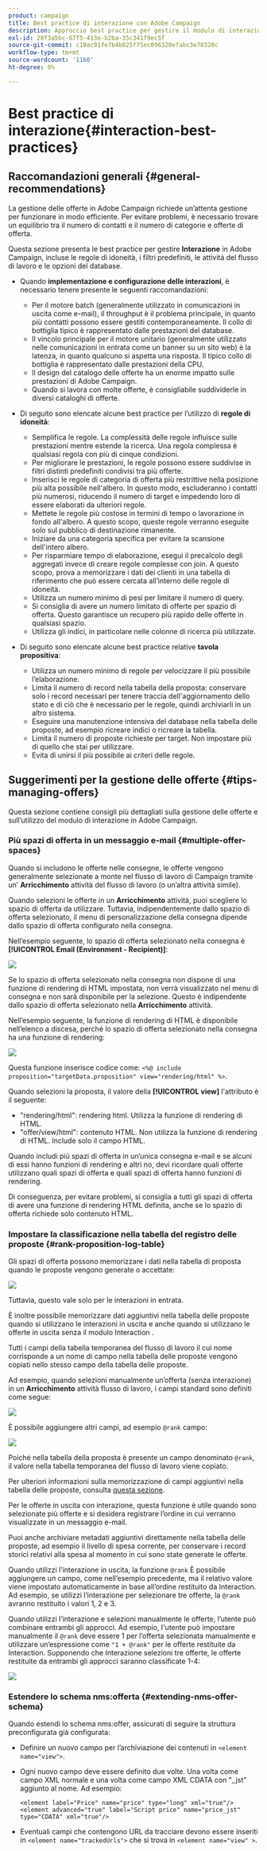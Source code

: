 ```yaml
---
product: campaign
title: Best practice di interazione con Adobe Campaign
description: Approccio best practice per gestire il modulo di interazione in Adobe Campaign
exl-id: 28f3a5bc-67f5-413e-b2ba-35c341f9ec5f
source-git-commit: c19ac91fe7b4b825f75ec096320efabc3e78328c
workflow-type: tm+mt
source-wordcount: '1160'
ht-degree: 0%

---
```


# Best practice di interazione{#interaction-best-practices}

## Raccomandazioni generali {#general-recommendations}

La gestione delle offerte in Adobe Campaign richiede un’attenta gestione per funzionare in modo efficiente. Per evitare problemi, è necessario trovare un equilibrio tra il numero di contatti e il numero di categorie e offerte di offerta.

Questa sezione presenta le best practice per gestire **Interazione** in Adobe Campaign, incluse le regole di idoneità, i filtri predefiniti, le attività del flusso di lavoro e le opzioni del database.

* Quando **implementazione e configurazione delle interazioni**, è necessario tenere presente le seguenti raccomandazioni:

   * Per il motore batch (generalmente utilizzato in comunicazioni in uscita come e-mail), il throughput è il problema principale, in quanto più contatti possono essere gestiti contemporaneamente. Il collo di bottiglia tipico è rappresentato dalle prestazioni del database.
   * Il vincolo principale per il motore unitario (generalmente utilizzato nelle comunicazioni in entrata come un banner su un sito web) è la latenza, in quanto qualcuno si aspetta una risposta. Il tipico collo di bottiglia è rappresentato dalle prestazioni della CPU.
   * Il design del catalogo delle offerte ha un enorme impatto sulle prestazioni di Adobe Campaign.
   * Quando si lavora con molte offerte, è consigliabile suddividerle in diversi cataloghi di offerte.

* Di seguito sono elencate alcune best practice per l’utilizzo di **regole di idoneità**:

   * Semplifica le regole. La complessità delle regole influisce sulle prestazioni mentre estende la ricerca. Una regola complessa è qualsiasi regola con più di cinque condizioni.
   * Per migliorare le prestazioni, le regole possono essere suddivise in filtri distinti predefiniti condivisi tra più offerte.
   * Inserisci le regole di categoria di offerta più restrittive nella posizione più alta possibile nell&#39;albero. In questo modo, escluderanno i contatti più numerosi, riducendo il numero di target e impedendo loro di essere elaborati da ulteriori regole.
   * Mettete le regole più costose in termini di tempo o lavorazione in fondo all&#39;albero. A questo scopo, queste regole verranno eseguite solo sul pubblico di destinazione rimanente.
   * Iniziare da una categoria specifica per evitare la scansione dell&#39;intero albero.
   * Per risparmiare tempo di elaborazione, esegui il precalcolo degli aggregati invece di creare regole complesse con join. A questo scopo, prova a memorizzare i dati dei clienti in una tabella di riferimento che può essere cercata all’interno delle regole di idoneità.
   * Utilizza un numero minimo di pesi per limitare il numero di query.
   * Si consiglia di avere un numero limitato di offerte per spazio di offerta. Questo garantisce un recupero più rapido delle offerte in qualsiasi spazio.
   * Utilizza gli indici, in particolare nelle colonne di ricerca più utilizzate.

* Di seguito sono elencate alcune best practice relative **tavola propositiva**:

   * Utilizza un numero minimo di regole per velocizzare il più possibile l’elaborazione.
   * Limita il numero di record nella tabella della proposta: conservare solo i record necessari per tenere traccia dell&#39;aggiornamento dello stato e di ciò che è necessario per le regole, quindi archiviarli in un altro sistema.
   * Eseguire una manutenzione intensiva del database nella tabella delle proposte, ad esempio ricreare indici o ricreare la tabella.
   * Limita il numero di proposte richieste per target. Non impostare più di quello che stai per utilizzare.
   * Evita di unirsi il più possibile ai criteri delle regole.

## Suggerimenti per la gestione delle offerte {#tips-managing-offers}

Questa sezione contiene consigli più dettagliati sulla gestione delle offerte e sull’utilizzo del modulo di interazione in Adobe Campaign.

### Più spazi di offerta in un messaggio e-mail {#multiple-offer-spaces}

Quando si includono le offerte nelle consegne, le offerte vengono generalmente selezionate a monte nel flusso di lavoro di Campaign tramite un’ **Arricchimento** attività del flusso di lavoro (o un’altra attività simile).

Quando selezioni le offerte in un **Arricchimento** attività, puoi scegliere lo spazio di offerta da utilizzare. Tuttavia, indipendentemente dallo spazio di offerta selezionato, il menu di personalizzazione della consegna dipende dallo spazio di offerta configurato nella consegna.

Nell’esempio seguente, lo spazio di offerta selezionato nella consegna è **[!UICONTROL Email (Environment - Recipient)]**:

![](assets/Interaction-best-practices-offer-space-selected.png)

Se lo spazio di offerta selezionato nella consegna non dispone di una funzione di rendering di HTML impostata, non verrà visualizzato nel menu di consegna e non sarà disponibile per la selezione. Questo è indipendente dallo spazio di offerta selezionato nella **Arricchimento** attività.

Nell’esempio seguente, la funzione di rendering di HTML è disponibile nell’elenco a discesa, perché lo spazio di offerta selezionato nella consegna ha una funzione di rendering:

![](assets/Interaction-best-practices-HTML-rendering.png)

Questa funzione inserisce codice come: `<%@ include proposition="targetData.proposition" view="rendering/html" %>`.

Quando selezioni la proposta, il valore della **[!UICONTROL view]** l&#39;attributo è il seguente:
* &quot;rendering/html&quot;: rendering html. Utilizza la funzione di rendering di HTML.
* &quot;offer/view/html&quot;: contenuto HTML. Non utilizza la funzione di rendering di HTML. Include solo il campo HTML.

Quando includi più spazi di offerta in un’unica consegna e-mail e se alcuni di essi hanno funzioni di rendering e altri no, devi ricordare quali offerte utilizzano quali spazi di offerta e quali spazi di offerta hanno funzioni di rendering.

Di conseguenza, per evitare problemi, si consiglia a tutti gli spazi di offerta di avere una funzione di rendering HTML definita, anche se lo spazio di offerta richiede solo contenuto HTML.

### Impostare la classificazione nella tabella del registro delle proposte {#rank-proposition-log-table}

Gli spazi di offerta possono memorizzare i dati nella tabella di proposta quando le proposte vengono generate o accettate:

![](assets/Interaction-best-practices-offer-space-storage.png)

Tuttavia, questo vale solo per le interazioni in entrata.

È inoltre possibile memorizzare dati aggiuntivi nella tabella delle proposte quando si utilizzano le interazioni in uscita e anche quando si utilizzano le offerte in uscita senza il modulo Interaction .

Tutti i campi della tabella temporanea del flusso di lavoro il cui nome corrisponde a un nome di campo nella tabella delle proposte vengono copiati nello stesso campo della tabella delle proposte.

Ad esempio, quando selezioni manualmente un’offerta (senza interazione) in un **Arricchimento** attività flusso di lavoro, i campi standard sono definiti come segue:

![](assets/Interaction-best-practices-manual-offer-std-fields.png)

È possibile aggiungere altri campi, ad esempio `@rank` campo:

![](assets/Interaction-best-practices-manual-offer-add-fields.png)

Poiché nella tabella della proposta è presente un campo denominato `@rank`, il valore nella tabella temporanea del flusso di lavoro viene copiato.

Per ulteriori informazioni sulla memorizzazione di campi aggiuntivi nella tabella delle proposte, consulta [questa sezione](interaction-send-offers.md#storing-offer-rankings-and-weights).

Per le offerte in uscita con interazione, questa funzione è utile quando sono selezionate più offerte e si desidera registrare l’ordine in cui verranno visualizzate in un messaggio e-mail.

Puoi anche archiviare metadati aggiuntivi direttamente nella tabella delle proposte, ad esempio il livello di spesa corrente, per conservare i record storici relativi alla spesa al momento in cui sono state generate le offerte.

Quando utilizzi l’interazione in uscita, la funzione `@rank` È possibile aggiungere un campo, come nell’esempio precedente, ma il relativo valore viene impostato automaticamente in base all’ordine restituito da Interaction. Ad esempio, se utilizzi l’interazione per selezionare tre offerte, la `@rank` avranno restituito i valori 1, 2 e 3.

Quando utilizzi l’interazione e selezioni manualmente le offerte, l’utente può combinare entrambi gli approcci. Ad esempio, l&#39;utente può impostare manualmente il `@rank` deve essere 1 per l’offerta selezionata manualmente e utilizzare un’espressione come `"1 + @rank"` per le offerte restituite da Interaction. Supponendo che Interazione selezioni tre offerte, le offerte restituite da entrambi gli approcci saranno classificate 1-4:

![](assets/Interaction-best-practices-manual-offer-combined.png)

### Estendere lo schema nms:offerta {#extending-nms-offer-schema}

Quando estendi lo schema nms:offer, assicurati di seguire la struttura preconfigurata già configurata:
* Definire un nuovo campo per l’archiviazione dei contenuti in `<element name="view">`.
* Ogni nuovo campo deve essere definito due volte. Una volta come campo XML normale e una volta come campo XML CDATA con &quot;_jst&quot; aggiunto al nome. Ad esempio:

   ```
   <element label="Price" name="price" type="long" xml="true"/>
   <element advanced="true" label="Script price" name="price_jst" type="CDATA" xml="true"/>
   ```

* Eventuali campi che contengono URL da tracciare devono essere inseriti in `<element name="trackedUrls">` che si trova in `<element name="view" >`.
